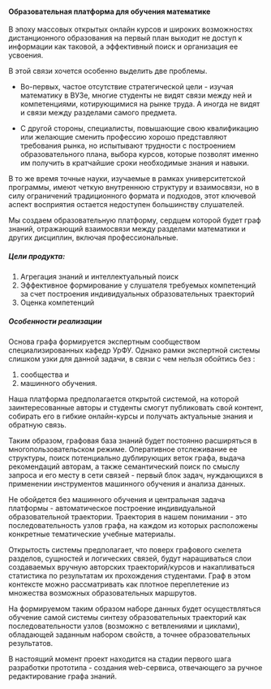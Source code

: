 #### Образовательная платформа для обучения математике
В эпоху массовых открытых онлайн курсов и широких возможностях дистанционного образования на первый план выходит не доступ к информации как таковой, а эффективный поиск и организация ее усвоения.

В этой связи хочется особенно выделить две проблемы.

* Во-первых, частое отсутствие стратегической цели - изучая математику в ВУЗе, многие студенты не видят связи между ней и компетенциями, котирующимися на рынке труда. А иногда не видят и связи между разделами самого предмета.

* С другой стороны, специалисты, повышающие свою квалификацию или желающие сменить профессию хорошо представляют требования рынка, но испытывают трудности с построением образовательного плана, выбора курсов, которые позволят именно им получить в кратчайшие сроки необходимые знания и навыки.

В то же время точные науки, изучаемые в рамках университетской программы, имеют четкую внутреннюю структуру и взаимосвязи, но в силу ограничений традиционного формата и подходов, этот ключевой аспект восприятия остается недоступен большинству слушателей.

Мы создаем образовательную платформу, сердцем которой будет граф знаний, отражающий взаимосвязи между разделами математики и других дисциплин, включая профессиональные. 

##### Цели продукта:
1. Агрегация знаний и интеллектуальный поиск
2. Эффективное формирование у слушателя требуемых компетенций за счет построения индивидуальных образовательных траекторий
3. Оценка компетенций

##### Особенности реализации

Основа графа формируется экспертным сообществом специализированных кафедр УрФУ. Однако рамки экспертной системы слишком узки для данной задачи, в связи с чем нельзя обойтись без :
1. сообщества и
2. машинного обучения.

Наша платформа предполагается открытой системой, на которой заинтересованные авторы и студенты смогут публиковать свой контент, собирать его в гибкие онлайн-курсы и получать актуальные знания и обратную связь.

Таким образом, графовая база знаний будет постоянно расширяться в многопользовательском режиме. Оперативное отслеживание ее структуры, поиск потенциально дублирующих веток графа, выдача рекомендаций авторам, а также семантический поиск по смыслу запроса и его месту в сети связей - первый блок задач, нуждающихся в применении инструментов машинного обучения и анализа данных.

Не обойдется без машинного обучения и центральная задача платформы - автоматическое построение индивидуальной образовательной траектории. Траектория в нашем понимании - это последовательность узлов графа, на каждом из которых расположены конкретные тематические учебные материалы.

Открытость системы предполагает, что поверх графового скелета разделов, сущностей и логических связей, будут наращиваться слои создаваемых вручную авторских траекторий/курсов и накапливаться статистика по результатам их прохождения студентами. Граф в этом контексте можно рассматривать как плотное переплетение из множества возможных образовательных маршрутов.

На формируемом таким образом наборе данных будет осуществляться обучение самой системы синтезу образовательных траекторий как последовательности узлов (возможно с ветвлениями и циклами), обладающей заданным набором свойств, а точнее образовательных результатов.

В настоящий момент проект находится на стадии первого шага разработки прототипа - создания web-сервиса, отвечающего за ручное редактирование графа знаний.
